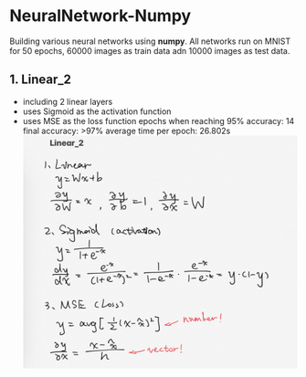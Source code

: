 # NeuralNetwork-Numpy
Building various neural networks using **numpy**.
All networks run on MNIST for 50 epochs, 60000 images as train data adn 10000 images as test data.
## 1. Linear_2
* including 2 linear layers
* uses Sigmoid as the activation function
* uses MSE as the loss function
epochs when reaching 95% accuracy: 14
final accuracy: >97%
average time per epoch: 26.802s
![Linear_2](https://github.com/UX404/NeuralNetwork-Numpy/blob/main/stat/Linear_2.PNG)
